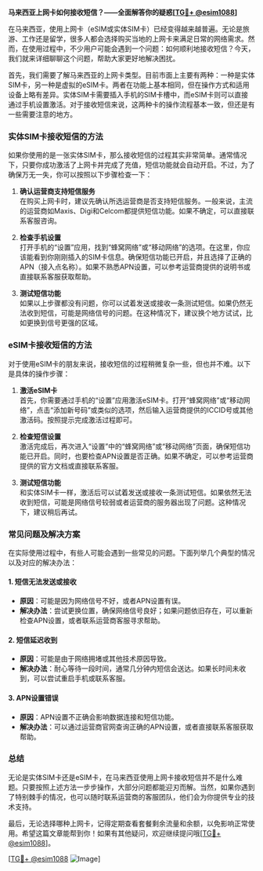 **马来西亚上网卡如何接收短信？——全面解答你的疑惑[[TG💪+ @esim1088](https://t.me/s/esim1088)]**

在马来西亚，使用上网卡（eSIM或实体SIM卡）已经变得越来越普遍。无论是旅游、工作还是留学，很多人都会选择购买当地的上网卡来满足日常的网络需求。然而，在使用过程中，不少用户可能会遇到一个问题：如何顺利地接收短信？今天，我们就来详细聊聊这个问题，帮助大家更好地解决困扰。

首先，我们需要了解马来西亚的上网卡类型。目前市面上主要有两种：一种是实体SIM卡，另一种是虚拟的eSIM卡。两者在功能上基本相同，但在操作方式和适用设备上略有差异。实体SIM卡需要插入手机的SIM卡槽中，而eSIM卡则可以直接通过手机设置激活。对于接收短信来说，这两种卡的操作流程基本一致，但还是有一些需要注意的地方。

### 实体SIM卡接收短信的方法

如果你使用的是一张实体SIM卡，那么接收短信的过程其实非常简单。通常情况下，只要你成功激活了上网卡并完成了充值，短信功能就会自动开启。不过，为了确保万无一失，你可以按照以下步骤检查一下：

1. **确认运营商支持短信服务**  
   在购买上网卡时，建议先确认所选运营商是否支持短信服务。一般来说，主流的运营商如Maxis、Digi和Celcom都提供短信功能。如果不确定，可以直接联系客服咨询。

2. **检查手机设置**  
   打开手机的“设置”应用，找到“蜂窝网络”或“移动网络”的选项。在这里，你应该能看到你刚刚插入的SIM卡信息。确保短信功能已开启，并且选择了正确的APN（接入点名称）。如果不熟悉APN设置，可以参考运营商提供的说明书或直接联系客服获取帮助。

3. **测试短信功能**  
   如果以上步骤都没有问题，你可以试着发送或接收一条测试短信。如果仍然无法收到短信，可能是网络信号的问题。在这种情况下，建议换个地方试试，比如更换到信号更强的区域。

### eSIM卡接收短信的方法

对于使用eSIM卡的朋友来说，接收短信的过程稍微复杂一些，但也并不难。以下是具体的操作步骤：

1. **激活eSIM卡**  
   首先，你需要通过手机的“设置”应用激活eSIM卡。打开“蜂窝网络”或“移动网络”，点击“添加新号码”或类似的选项，然后输入运营商提供的ICCID号或其他激活码。按照提示完成激活过程即可。

2. **检查短信设置**  
   激活完成后，再次进入“设置”中的“蜂窝网络”或“移动网络”页面，确保短信功能已开启。同时，也要检查APN设置是否正确。如果不确定，可以参考运营商提供的官方文档或直接联系客服。

3. **测试短信功能**  
   和实体SIM卡一样，激活后可以试着发送或接收一条测试短信。如果依然无法收到短信，可能是网络信号较弱或者运营商的服务器出现了问题。这种情况下，建议稍后再试。

### 常见问题及解决方案

在实际使用过程中，有些人可能会遇到一些常见的问题。下面列举几个典型的情况以及对应的解决办法：

#### 1. 短信无法发送或接收
   - **原因**：可能是因为网络信号不好，或者APN设置有误。
   - **解决办法**：尝试更换位置，确保网络信号良好；如果问题依旧存在，可以重新检查APN设置，或者联系运营商客服寻求帮助。

#### 2. 短信延迟收到
   - **原因**：可能是由于网络拥堵或其他技术原因导致。
   - **解决办法**：耐心等待一段时间，通常几分钟内短信会送达。如果长时间未收到，可以尝试重启手机或联系客服。

#### 3. APN设置错误
   - **原因**：APN设置不正确会影响数据连接和短信功能。
   - **解决办法**：可以通过运营商官网查询正确的APN设置，或者直接联系客服获取帮助。

### 总结

无论是实体SIM卡还是eSIM卡，在马来西亚使用上网卡接收短信并不是什么难题。只要按照上述方法一步步操作，大部分问题都能迎刃而解。当然，如果你遇到了特别棘手的情况，也可以随时联系运营商的客服团队，他们会为你提供专业的技术支持。

最后，无论选择哪种上网卡，记得定期查看套餐剩余流量和余额，以免影响正常使用。希望这篇文章能帮到你！如果有其他疑问，欢迎继续提问哦[[TG💪+ @esim1088](https://t.me/s/esim1088)]。

[[TG💪+ @esim1088](https://t.me/s/esim1088) ![Image](https://i.postimg.cc/4NQfJmqS/Snipaste-2025-05-13-00-14-12.png)]
